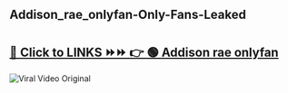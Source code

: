 
 ## Addison_rae_onlyfan-Only-Fans-Leaked

# <h2><a href="https://clipsfans.com/Addison_rae_onlyfan&ref=git">🔗 Click to LINKS ⏩⏩ 👉 🟢 Addison rae onlyfan </a></h2>

<a href="https://clipsfans.com/Addison_rae_onlyfan&ref=git" rel="nofollow" data-target="animated-image.originalLink"><img src="https://i.ibb.co.com/xMMVF88/686577567.gif" alt="Viral Video Original" style="max-width: 100%; display: inline-block;" data-target="animated-image.originalImage"></a>
